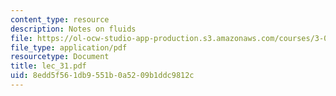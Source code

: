 ```yaml
---
content_type: resource
description: Notes on fluids
file: https://ol-ocw-studio-app-production.s3.amazonaws.com/courses/3-064-polymer-engineering-fall-2003/8edd5f561db9551b0a5209b1ddc9812c_lec_31.pdf
file_type: application/pdf
resourcetype: Document
title: lec_31.pdf
uid: 8edd5f56-1db9-551b-0a52-09b1ddc9812c
---
```

